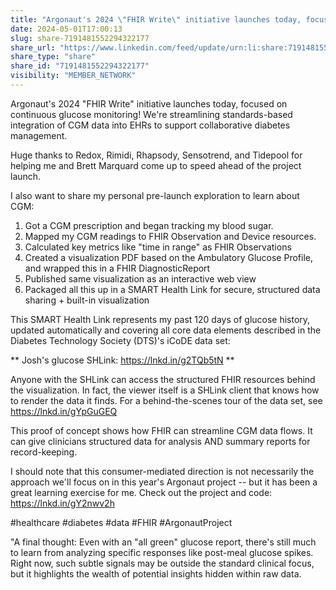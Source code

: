 ```yaml
---
title: "Argonaut's 2024 \"FHIR Write\" initiative launches today, focused on continuous…"
date: 2024-05-01T17:00:13
slug: share-7191481552294322177
share_url: "https://www.linkedin.com/feed/update/urn:li:share:7191481552294322177"
share_type: "share"
share_id: "7191481552294322177"
visibility: "MEMBER_NETWORK"
---
```


Argonaut's 2024 "FHIR Write" initiative launches today, focused on continuous glucose monitoring! We're streamlining standards-based integration of CGM data into EHRs to support collaborative diabetes management.

Huge thanks to Redox, Rimidi, Rhapsody, Sensotrend, and Tidepool for helping me and Brett Marquard come up to speed ahead of the project launch.

I also want to share my personal pre-launch exploration to learn about CGM:

1. Got a CGM prescription and began tracking my blood sugar.
2. Mapped my CGM readings to FHIR Observation and Device resources.
3. Calculated key metrics like "time in range" as FHIR Observations
4. Created a visualization PDF based on the Ambulatory Glucose Profile, and wrapped this in a FHIR DiagnosticReport
5. Published same visualization as an interactive web view
6. Packaged all this up in a SMART Health Link for secure, structured data sharing + built-in visualization

This SMART Health Link represents my past 120 days of glucose history, updated automatically and covering all core data elements described in the Diabetes Technology Society (DTS)'s iCoDE data set:

** Josh's glucose SHLink: https://lnkd.in/g2TQb5tN **

Anyone with the SHLink can access the structured FHIR resources behind the visualization. In fact, the viewer itself is a SHLink client that knows how to render the data it finds. For a behind-the-scenes tour of the data set, see https://lnkd.in/gYpGuGEQ

This proof of concept shows how FHIR can streamline CGM data flows. It can give clinicians structured data for analysis AND summary reports for record-keeping.

I should note that this consumer-mediated direction is not necessarily the approach we'll focus on in this year's Argonaut project -- but it has been a great learning exercise for me. Check out the project and code: https://lnkd.in/gY2nwv2h

#healthcare #diabetes #data #FHIR #ArgonautProject

"A final thought: Even with an "all green" glucose report, there's still much to learn from analyzing specific responses like post-meal glucose spikes. Right now, such subtle signals may be outside the standard clinical focus, but it highlights the wealth of potential insights hidden within raw data.
